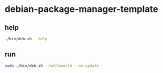 # debian-package-manager-template

## help

```bash
./bin/deb.sh --help
```

## run

```bash
sudo ./bin/deb.sh --helloworld --no-update
```
